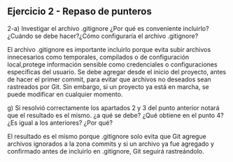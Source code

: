 ## Ejercicio 2 - Repaso de punteros

2-a) Investigar el archivo .gitignore ¿Por qué es conveniente incluirlo?
¿Cuándo se debe hacer?¿Cómo configuraría el archivo .gitignore?

El archivo .gitignore es importante incluirlo porque evita subir archivos innecesarios como temporales, compilados o de configuración local,protege información sensible como credenciales o configuraciones específicas del usuario.
Se debe agregar desde el inicio del proyecto, antes de hacer el primer commit, para evitar que archivos no deseados sean rastreados por Git. Sin embargo, si un proyecto ya está en marcha, se puede modificar en cualquier momento.

g) Si resolvió correctamente los apartados 2 y 3 del punto anterior notará
que el resultado es el mismo. ¿a qué se debe? ¿Qué obtiene en el
punto 4? ¿Es igual a los anteriores? ¿Por qué? 

El resultado es el mismo porque .gitignore solo evita que Git agregue archivos ignorados a la zona commits y si un archivo ya fue agregado y confirmado antes de incluirlo en .gitignore, Git seguirá rastreándolo.  

